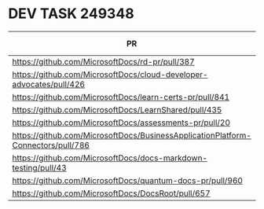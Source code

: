# DEV TASK 249348

| PR | Build Status | Build Report |
|---|---|---|
| https://github.com/MicrosoftDocs/rd-pr/pull/387 | Warnings | [report](https://opbuildstorageprod.blob.core.windows.net/report/2020%5C7%5C9%5C749ee673-7e40-a548-bc50-f5dbe8faa085%5CPullRequest%5C202007090331387140-387%5Cworkflow_report.html?sv=2016-05-31&sr=b&sig=yiL3ND0S4FlsZun6WsseeTV%2BnTszbUPK5ElYNGDl37w%3D&st=2020-07-09T03%3A27%3A10Z&se=2020-08-09T03%3A32%3A10Z&sp=r) |
| https://github.com/MicrosoftDocs/cloud-developer-advocates/pull/426 | Errors | [report](https://opbuildstorageprod.blob.core.windows.net/report/2020%5C7%5C9%5C0d08eb89-305e-92bb-9d56-f2e149204cb4%5CPullRequest%5C202007090331402931-426%5Cworkflow_report.html?sv=2016-05-31&sr=b&sig=SqcGvUK1RjSUOiLVWbUo43CkkFxpofC25Vcg95O4WkI%3D&st=2020-07-09T03%3A27%3A06Z&se=2020-08-09T03%3A32%3A06Z&sp=r) |
| https://github.com/MicrosoftDocs/learn-certs-pr/pull/841 | Warnings | [report](https://opbuildstorageprod.blob.core.windows.net/report/2020%5C7%5C9%5Ca71f7788-a020-191e-9a14-c3d7c0a3b27b%5CPullRequest%5C202007090331429349-841%5Cworkflow_report.html?sv=2016-05-31&sr=b&sig=qm9bzZSTCiKi7DeFnwN60LD5NOzZl%2BD5iONwquXGUqs%3D&st=2020-07-09T03%3A27%3A33Z&se=2020-08-09T03%3A32%3A33Z&sp=r) |
| https://github.com/MicrosoftDocs/LearnShared/pull/435 | Warnings | [report](https://opbuildstorageprod.blob.core.windows.net/report/2020%5C7%5C9%5Ceea2c1e3-6e6e-440a-e812-5d57ec7338e9%5CPullRequest%5C202007090331461878-435%5Cworkflow_report.html?sv=2016-05-31&sr=b&sig=tINGOJnElnksjDG275zOHJRMdwbdBXIm3umNsVKjvDc%3D&st=2020-07-09T03%3A27%3A37Z&se=2020-08-09T03%3A32%3A37Z&sp=r) |
| https://github.com/MicrosoftDocs/assessments-pr/pull/20 | Succeeded | [report](https://opbuildstorageprod.blob.core.windows.net/report/2020%5C7%5C9%5C68618402-803c-3b36-6e59-bf0f55aef3da%5CPullRequest%5C202007090331491693-20%5Cworkflow_report.html?sv=2016-05-31&sr=b&sig=TOzaC%2BqEDyKJ76dnU5Ipgvu7SkRTieYFRGO24gW6N3M%3D&st=2020-07-09T03%3A27%3A14Z&se=2020-08-09T03%3A32%3A14Z&sp=r) |
| https://github.com/MicrosoftDocs/BusinessApplicationPlatform-Connectors/pull/786 | Warnings | [report](https://opbuildstorageprod.blob.core.windows.net/report/2020%5C7%5C9%5Cbc0c5365-99e4-e4b5-8b88-a420378a0e59%5CPullRequest%5C202007090331521493-786%5Cworkflow_report.html?sv=2016-05-31&sr=b&sig=B4B1iLSwyNGY0qTYOVhCyzmjHMDmvv8zie7IVOXxjiY%3D&st=2020-07-09T03%3A27%3A34Z&se=2020-08-09T03%3A32%3A34Z&sp=r) |
| https://github.com/MicrosoftDocs/docs-markdown-testing/pull/43 | Errors | [report](https://opbuildstorageprod.blob.core.windows.net/report/2020%5C7%5C9%5C98ed341e-aff8-100b-e666-5d404bd8eb79%5CPullRequest%5C202007090331564404-43%5Cworkflow_report.html?sv=2016-05-31&sr=b&sig=cA3LHtwso5vMfGsnW%2Fr03sG4bJt6qKtzvaYym5qGgIc%3D&st=2020-07-09T03%3A27%3A06Z&se=2020-08-09T03%3A32%3A06Z&sp=r) |
| https://github.com/MicrosoftDocs/quantum-docs-pr/pull/960 | Warnings | [report](https://opbuildstorageprod.blob.core.windows.net/report/2020%5C7%5C9%5C509346e3-2203-7eb3-98f8-84fb7fa5518f%5CPullRequest%5C202007090332009607-960%5Cworkflow_report.html?sv=2016-05-31&sr=b&sig=B7PwmB8T0R9FWGygAN1boNBveogxDidpBQryrGJqry0%3D&st=2020-07-09T03%3A28%3A06Z&se=2020-08-09T03%3A33%3A06Z&sp=r) |
| https://github.com/MicrosoftDocs/DocsRoot/pull/657 | Warnings | [report](https://opbuildstorageprod.blob.core.windows.net/report/2020%5C7%5C9%5C7b7f57db-2dd1-a701-184f-39f107207a99%5CPullRequest%5C202007090332070805-657%5Cworkflow_report.html?sv=2016-05-31&sr=b&sig=wVwzMoby9pjOiCtxJm5h4KYiMFmC3lzR0Fu0XM4uy3k%3D&st=2020-07-09T03%3A27%3A53Z&se=2020-08-09T03%3A32%3A53Z&sp=r) |
